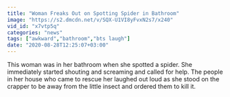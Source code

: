 ```yaml
---
title: "Woman Freaks Out on Spotting Spider in Bathroom"
image: "https://s2.dmcdn.net/v/SQX-U1VI8yFvxN2s7/x240"
vid_id: "x7vtp5q"
categories: "news"
tags: ["awkward","bathroom","bts laugh"]
date: "2020-08-28T12:25:07+03:00"
---
```

This woman was in her bathroom when she spotted a spider. She immediately started shouting and screaming and called for help. The people in her house who came to rescue her laughed out loud as she stood on the crapper to be away from the little insect and ordered them to kill it.

